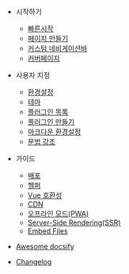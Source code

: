 - 시작하기

  - [빠른시작](quickstart.md)
  - [페이지 만들기](more-pages.md)
  - [커스텀 네비게이션바](custom-navbar.md)
  - [커버페이지](cover.md)

- 사용자 지정

  - [환경설정](configuration.md)
  - [테마](themes.md)
  - [플러그인 목록](plugins.md)
  - [플러그인 만들기](write-a-plugin.md)
  - [마크다운 환경설정](markdown.md)
  - [문법 강조](language-highlight.md)

- 가이드

  - [배포](deploy.md)
  - [헬퍼](helpers.md)
  - [Vue 호환성](vue.md)
  - [CDN](cdn.md)
  - [오프라인 모드(PWA)](pwa.md)
  - [Server-Side Rendering(SSR)](ssr.md)
  - [Embed Files](embed-files.md)

- [Awesome docsify](awesome.md)
- [Changelog](changelog.md)
